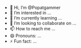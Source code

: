 - 👋 Hi, I’m @Popatgammer
- 👀 I’m interested in ...
- 🌱 I’m currently learning ...
- 💞️ I’m looking to collaborate on ...
- 📫 How to reach me ...
- 😄 Pronouns: ...
- ⚡ Fun fact: ...

<!---
Popatgammer/Popatgammer is a ✨ special ✨ repository because its `README.md` (this file) appears on your GitHub profile.
You can click the Preview link to take a look at your changes.
--->
